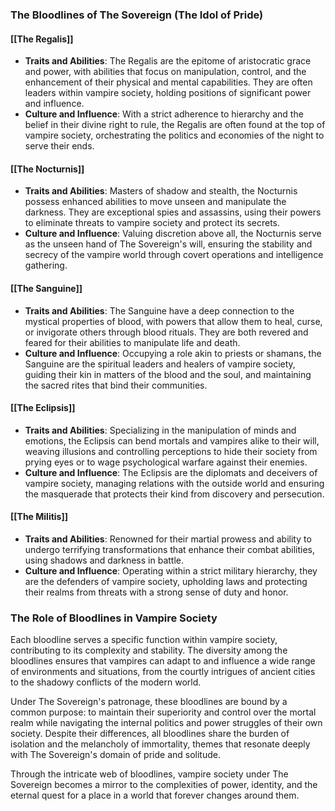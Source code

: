### The Bloodlines of The Sovereign (The Idol of Pride)

#### [[The Regalis]]
- **Traits and Abilities**: The Regalis are the epitome of aristocratic grace and power, with abilities that focus on manipulation, control, and the enhancement of their physical and mental capabilities. They are often leaders within vampire society, holding positions of significant power and influence.
- **Culture and Influence**: With a strict adherence to hierarchy and the belief in their divine right to rule, the Regalis are often found at the top of vampire society, orchestrating the politics and economies of the night to serve their ends.

#### [[The Nocturnis]]
- **Traits and Abilities**: Masters of shadow and stealth, the Nocturnis possess enhanced abilities to move unseen and manipulate the darkness. They are exceptional spies and assassins, using their powers to eliminate threats to vampire society and protect its secrets.
- **Culture and Influence**: Valuing discretion above all, the Nocturnis serve as the unseen hand of The Sovereign's will, ensuring the stability and secrecy of the vampire world through covert operations and intelligence gathering.

#### [[The Sanguine]]
- **Traits and Abilities**: The Sanguine have a deep connection to the mystical properties of blood, with powers that allow them to heal, curse, or invigorate others through blood rituals. They are both revered and feared for their abilities to manipulate life and death.
- **Culture and Influence**: Occupying a role akin to priests or shamans, the Sanguine are the spiritual leaders and healers of vampire society, guiding their kin in matters of the blood and the soul, and maintaining the sacred rites that bind their communities.

#### [[The Eclipsis]]
- **Traits and Abilities**: Specializing in the manipulation of minds and emotions, the Eclipsis can bend mortals and vampires alike to their will, weaving illusions and controlling perceptions to hide their society from prying eyes or to wage psychological warfare against their enemies.
- **Culture and Influence**: The Eclipsis are the diplomats and deceivers of vampire society, managing relations with the outside world and ensuring the masquerade that protects their kind from discovery and persecution.

#### [[The Militis]]
- **Traits and Abilities**: Renowned for their martial prowess and ability to undergo terrifying transformations that enhance their combat abilities, using shadows and darkness in battle.
- **Culture and Influence**: Operating within a strict military hierarchy, they are the defenders of vampire society, upholding laws and protecting their realms from threats with a strong sense of duty and honor.

### The Role of Bloodlines in Vampire Society

Each bloodline serves a specific function within vampire society, contributing to its complexity and stability. The diversity among the bloodlines ensures that vampires can adapt to and influence a wide range of environments and situations, from the courtly intrigues of ancient cities to the shadowy conflicts of the modern world.

Under The Sovereign's patronage, these bloodlines are bound by a common purpose: to maintain their superiority and control over the mortal realm while navigating the internal politics and power struggles of their own society. Despite their differences, all bloodlines share the burden of isolation and the melancholy of immortality, themes that resonate deeply with The Sovereign's domain of pride and solitude.

Through the intricate web of bloodlines, vampire society under The Sovereign becomes a mirror to the complexities of power, identity, and the eternal quest for a place in a world that forever changes around them.